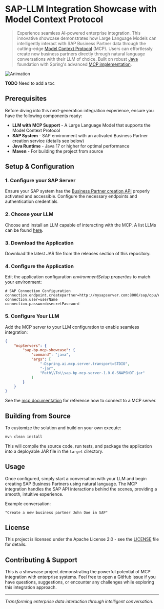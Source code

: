 # SAP-LLM Integration Showcase with Model Context Protocol

> Experience seamless AI-powered enterprise integration. This innovative showcase demonstrates how Large Language Models can intelligently interact with SAP Business Partner data through the cutting-edge [Model Context Protocol](https://modelcontextprotocol.io/) (MCP). Users can effortlessly create new business partners directly through natural language conversations with their LLM of choice. Built on robust [Java](https://adoptopenjdk.net/) foundation with Spring's advanced [MCP implementation](https://docs.spring.io/spring-ai/reference/api/mcp/mcp-overview.html).

![Animation](https://github.com/user-attachments/assets/81e65e52-edb3-4882-8ec2-8cfa3b088f4f)

**TODO** Need to add a toc

## Prerequisites
Before diving into this next-generation integration experience, ensure you have the following components ready:

- **LLM with MCP Support** - A Large Language Model that supports the Model Context Protocol
- **SAP System** - SAP environment with an activated Business Partner creation service (details see below)
- **Java Runtime** - Java 17 or higher for optimal performance
- **Maven** - For building the project from source

## Setup & Configuration

### 1. Configure your SAP Server
Ensure your SAP system has the [Business Partner creation API](https://api.sap.com/api/API_BUSINESS_PARTNER/path/post_A_BusinessPartner) properly activated and accessible. Configure the necessary endpoints and authentication credentials.

### 2. Choose your LLM
Choose and install an LLM capable of interacting with the MCP. A list LLMs can be found [here](https://modelcontextprotocol.io/clients).

### 3. Download the Application
Download the latest JAR file from the releases section of this repository.

### 4. Configure the Application
Edit the application configuration _environmentSetup.properties_ to match your environment:

```properties
# SAP Connection Configuration
connection.endpoint.createpartner=http://mysapserver.com:8000/sap/opu/odata/sap/API_BUSINESS_PARTNER/A_BusinessPartner
connection.user=userName
connection.password=secretPassword
```
### 5. Configure Your LLM
Add the MCP server to your LLM configuration to enable seamless integration:

```json
{
	"mcpServers": {
		"sap-bp-mcp-showcase": {
			"command": "java",
			"args": [
				"-Dspring.ai.mcp.server.transport=STDIO",
				"-jar",
				"Path\\To\\sap-bp-mcp-server-1.0.0-SNAPSHOT.jar"
			]
		}		
	}
}
```
See the [mcp documentation](https://modelcontextprotocol.io/docs/develop/connect-local-servers) for reference how to connect to a MCP server.


## Building from Source
To customize the solution and build on your own execute:

```bash
mvn clean install
```
This will compile the source code, run tests, and package the application into a deployable JAR file in the `target` directory.

## Usage

Once configured, simply start a conversation with your LLM and begin creating SAP Business Partners using natural language. The MCP integration handles the SAP API interactions behind the scenes, providing a smooth, intuitive experience.

Example conversation:
```
"Create a new business partner John Doe in SAP"
```

## License

This project is licensed under the Apache License 2.0 - see the [LICENSE](LICENSE) file for details.

## Contributing & Support

This is a showcase project demonstrating the powerful potential of MCP integration with enterprise systems. Feel free to open a GitHub issue if you have questions, suggestions, or encounter any challenges while exploring this integration approach.

---

*Transforming enterprise data interaction through intelligent conversation.*
